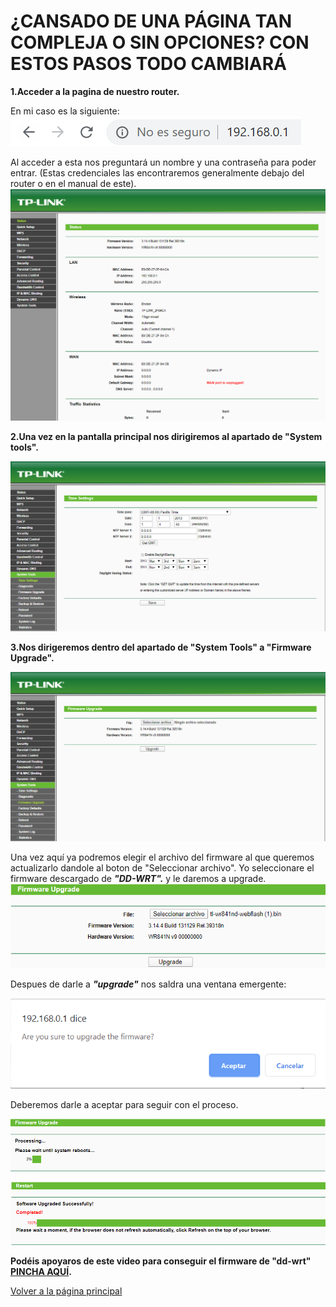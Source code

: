 # ¿CANSADO DE UNA PÁGINA TAN COMPLEJA O SIN OPCIONES? CON ESTOS PASOS TODO CAMBIARÁ

**1.Acceder a la pagina de nuestro router.**

En mi caso es la siguiente:
![ENLACE A LA PÁGINA](/Imagenes/enlace.PNG)

Al acceder a esta nos preguntará un nombre y una contraseña para poder entrar. (Estas credenciales las encontraremos generalmente debajo
del router o en el manual de este).
![Página Principal del Router](/Imagenes/pagina%20router.PNG)

**2.Una vez en la pantalla principal nos dirigiremos al apartado de "System tools".**

![System tools](/Imagenes/system%20tools.PNG)

**3.Nos dirigeremos dentro del apartado de "System Tools" a "Firmware Upgrade".**

![Firmware Upgrade](/Imagenes/firmware%20upgrade.PNG)

Una vez aquí ya podremos elegir el archivo del firmware al que queremos actualizarlo dandole al boton de "Seleccionar archivo".
Yo seleccionare el firmware descargado de ***"DD-WRT".*** y le daremos a upgrade.
![Upgrade](/Imagenes/upgrade.PNG)

Despues de darle a ***"upgrade"*** nos saldra una ventana emergente:

![Ventana Emergente](/Imagenes/aviso%20de%20upgrade.PNG)

Deberemos darle a aceptar para seguir con el proceso.

![Proceso de Upgrade](/Imagenes/proceso.PNG)

![Fin de Upgrade](/Imagenes/completado.PNG)

**Podéis apoyaros de este video para conseguir el firmware de "dd-wrt" [PINCHA AQUÍ](https://www.youtube.com/watch?v=onNvPo3RTnY).**

[Volver a la página principal](https://serrogard.github.io/Firmware/)
